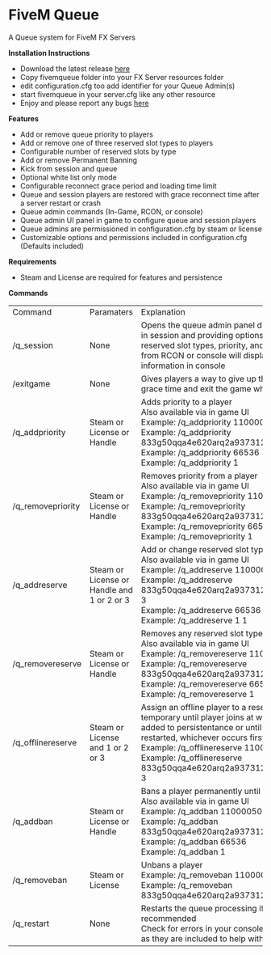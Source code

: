 # FiveM Queue
A Queue system for FiveM FX Servers

<b>Installation Instructions</b>
- Download the latest release <a href="https://github.com/anderscripts/FiveM_Queue/releases/download/1.0/fivemqueue.rar">here</a>
- Copy fivemqueue folder into your FX Server resources folder
- edit configuration.cfg too add identifier for your Queue Admin(s)
- start fivemqueue in your server.cfg like any other resource
- Enjoy and please report any bugs <a href="https://github.com/anderscripts/FiveM_Queue/issues">here</a>

<b>Features</b>
- Add or remove queue priority to players
- Add or remove one of three reserved slot types to players
- Configurable number of reserved slots by type
- Add or remove Permanent Banning
- Kick from session and queue
- Optional white list only mode
- Configurable reconnect grace period and loading time limit
- Queue and session players are restored with grace reconnect time after a server restart or crash
- Queue admin commands (In-Game, RCON, or console)
- Queue admin UI panel in game to configure queue and session players
- Queue admins are permissioned in configuration.cfg by steam or license
- Customizable options and permissions included in configuration.cfg (Defaults included)

<b>Requirements</b>
- Steam and License are required for features and persistence

<b>Commands</b>
<table>
  <tr><td>Command</td><td>Paramaters</td><td>Explanation</td></tr>
  <tr><td>/q_session</td><td>None</td><td>Opens the queue admin panel displaying all players in session and providing options to configure reserved slot types, priority, and kick or ban.  If run from RCON or console will display the session information in console</td></tr>
  <tr><td>/exitgame</td><td>None</td><td>Gives players a way to give up their reconnect grace time and exit the game when finished playing</td></tr>
  <tr><td>/q_addpriority</td><td>Steam or License or Handle</td><td>Adds priority to a player<br>Also available via in game UI<br>Example: /q_addpriority 11000050888sg23<br>Example: /q_addpriority 833g50qqa4e620arq2a937312rt9b5g050d2ew54<br>Example: /q_addpriority 66536<br>Example: /q_addpriority 1</td></tr>
  <tr><td>/q_removepriority</td><td>Steam or License or Handle</td><td>Removes priority from a player<br>Also available via in game UI<br>Example: /q_removepriority 11000050888sg23<br>Example: /q_removepriority 833g50qqa4e620arq2a937312rt9b5g050d2ew54<br>Example: /q_removepriority 66536<br>Example: /q_removepriority 1</td></tr>
  <tr><td>/q_addreserve</td><td>Steam or License or Handle and 1 or 2 or 3</td><td>Add or change reserved slot type<br>Also available via in game UI<br>Example: /q_addreserve 11000050888sg23 1<br>Example: /q_addreserve 833g50qqa4e620arq2a937312rt9b5g050d2ew54 3<br>Example: /q_addreserve 66536 2<br>Example: /q_addreserve 1 1</td></tr>
  <tr><td>/q_removereserve</td><td>Steam or License or Handle</td><td>Removes any reserved slot type<br>Also available via in game UI<br>Example: /q_removereserve 11000050888sg23<br>Example: /q_removereserve 833g50qqa4e620arq2a937312rt9b5g050d2ew54<br>Example: /q_removereserve 66536<br>Example: /q_removereserve 1</td></tr>
  <tr><td>/q_offlinereserve</td><td>Steam or License and 1 or 2 or 3</td><td>Assign an offline player to a reserve type.  This is temporary until player joins at which time they are added to persistentance or until the server is restarted, whichever occurs first<br>Example: /q_offlinereserve 11000050888sg23 1<br>Example: /q_offlinereserve 833g50qqa4e620arq2a937312rt9b5g050d2ew54 3</td></tr> 
  <tr><td>/q_addban</td><td>Steam or License or Handle</td><td>Bans a player permanently until unbanned<br>Also available via in game UI<br>Example: /q_addban 11000050888sg23<br>Example: /q_addban 833g50qqa4e620arq2a937312rt9b5g050d2ew54<br>Example: /q_addban 66536<br>Example: /q_addban 1</td></tr>
  <tr><td>/q_removeban</td><td>Steam or License</td><td>Unbans a player<br>Example: /q_removeban 11000050888sg23<br>Example: /q_removeban 833g50qqa4e620arq2a937312rt9b5g050d2ew54</td></tr>
    <tr><td>/q_restart</td><td>None</td><td>Restarts the queue processing if needed but not recommended<br>Check for errors in your console before using this as they are included to help with debugging</td></tr>
</table>
